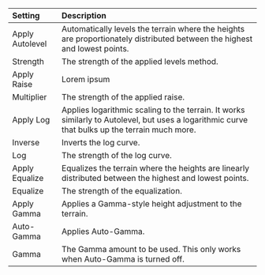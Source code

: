 | Setting             | Description                                                                                                                                    |
| :------------------ | :--------------------------------------------------------------------------------------------------------------------------------------------- |
| Apply Autolevel | Automatically levels the terrain where the heights are proportionately distributed between the highest and lowest points.                      |
| Strength        | The strength of the applied levels method.                                                                                                     |
| Apply Raise     | Lorem ipsum                                                                                                                                    |
| Multiplier      | The strength of the applied raise.                                                                                                             |
| Apply Log       | Applies logarithmic scaling to the terrain. It works similarly to Autolevel, but uses a logarithmic curve that bulks up the terrain much more. |
| Inverse         | Inverts the log curve.                                                                                                                         |
| Log             | The strength of the log curve.                                                                                                                 |
| Apply Equalize  | Equalizes the terrain where the heights are linearly distributed between the highest and lowest points.                                        |
| Equalize        | The strength of the equalization.                                                                                                              |
| Apply Gamma     | Applies a Gamma-style height adjustment to the terrain.                                                                                        |
| Auto-Gamma      | Applies Auto-Gamma.                                                                                                                            |
| Gamma           | The Gamma amount to be used. This only works when Auto-Gamma is turned off.                                                                    |
